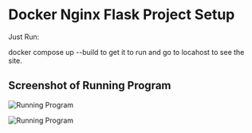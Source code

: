 # Docker Nginx Flask Project Setup

Just Run:

docker compose up --build to get it to run and go to locahost to see the site.

## Screenshot of Running Program

![Running Program](my_screenshots/bootstraplayout_home.png)

![Running Program](my_screenshots/bootstraplayout_about.png)
